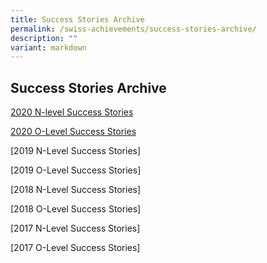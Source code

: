 ```yaml
---
title: Success Stories Archive
permalink: /swiss-achievements/success-stories-archive/
description: ""
variant: markdown
---
```

## Success Stories Archive

[2020 N-level Success Stories](https://cms.isomer.gov.sg/sites/moe-swisscottagesec/folders/swiss-achievements/subfolders/Swiss%20Success%20Stories/editPage/2020%20N%20Level%20Success%20Stories.md)

[2020 O-Level Success Stories](https://cms.isomer.gov.sg/sites/moe-swisscottagesec/folders/swiss-achievements/subfolders/Swiss%20Success%20Stories/editPage/2020%20O%20Level%20Success%20Stories.md)

[2019 N-Level Success Stories]

[2019 O-Level Success Stories]

[2018 N-Level Success Stories]

[2018 O-Level Success Stories]

[2017 N-Level Success Stories]

[2017 O-Level Success Stories]